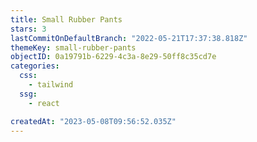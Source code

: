 ```yaml
---
title: Small Rubber Pants
stars: 3
lastCommitOnDefaultBranch: "2022-05-21T17:37:38.818Z"
themeKey: small-rubber-pants
objectID: 0a19791b-6229-4c3a-8e29-50ff8c35cd7e
categories:
  css:
    - tailwind
  ssg:
    - react

createdAt: "2023-05-08T09:56:52.035Z"
---
```

